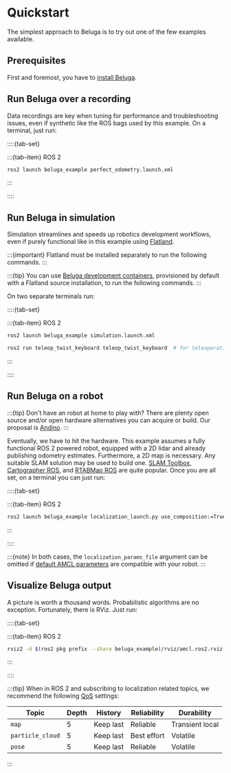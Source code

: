 # Quickstart

The simplest approach to Beluga is to try out one of the few examples available.

## Prerequisites

First and foremost, you have to [install Beluga](./installation).

## Run Beluga over a recording

Data recordings are key when tuning for performance and troubleshooting issues, even if synthetic like the ROS bags used by this example. On a terminal, just run:

::::{tab-set}

:::{tab-item} ROS 2
```bash
ros2 launch beluga_example perfect_odometry.launch.xml
```
:::

::::

## Run Beluga in simulation

Simulation streamlines and speeds up robotics development workflows, even if purely functional like in this example using [Flatland](https://flatland-simulator.readthedocs.io).

:::{important}
Flatland must be installed separately to run the following commands.
:::

:::{tip}
You can use [Beluga development containers](https://github.com/Ekumen-OS/beluga/blob/main/DEVELOPING.md#environment), provisioned by default with a Flatland source installation, to run the following commands.
:::

On two separate terminals run:

::::{tab-set}

:::{tab-item} ROS 2
```bash
ros2 launch beluga_example simulation.launch.xml
```
```bash
ros2 run teleop_twist_keyboard teleop_twist_keyboard  # for teleoperation!
```
:::

::::

## Run Beluga on a robot

:::{tip}
Don't have an robot at home to play with? There are plenty open source and/or open hardware alternatives you can acquire or build. Our proposal is [Andino](https://github.com/Ekumen-OS/andino).
:::

Eventually, we have to hit the hardware. This example assumes a fully functional ROS 2 powered robot, equipped with a 2D lidar and already publishing odometry estimates. Furthermore, a 2D map is necessary. Any suitable SLAM solution may be used to build one. [SLAM Toolbox](https://github.com/SteveMacenski/slam_toolbox), [Cartographer ROS](https://google-cartographer-ros.readthedocs.io/en/latest/), and [RTABMap ROS](https://github.com/introlab/rtabmap_ros) are quite popular. Once you are all set, on a terminal you can just run:

::::{tab-set}

:::{tab-item} ROS 2
```bash
ros2 launch beluga_example localization_launch.py use_composition:=True localization_params_file:=<PARAMS_PATH> localization_map:=<MAP_YAML_PATH>
```
:::

::::

:::{note}
In both cases, the `localization_params_file` argument can be omitted if [default AMCL parameters](https://github.com/Ekumen-OS/beluga/blob/main/beluga_example/params) are compatible with your robot.
:::

## Visualize Beluga output

A picture is worth a thousand words. Probabilistic algorithms are no exception. Fortunately, there is RViz. Just run:

::::{tab-set}

:::{tab-item} ROS 2
```bash
rviz2 -d $(ros2 pkg prefix --share beluga_example)/rviz/amcl.ros2.rviz
```
:::

::::

:::{tip}
When in ROS 2 and subscribing to localization related topics, we recommend the following [QoS](https://docs.ros.org/en/rolling/Concepts/Intermediate/About-Quality-of-Service-Settings.html) settings:

| Topic            | Depth | History   | Reliability | Durability      |
|------------------|-------|-----------|-------------|-----------------|
| `map`            | 5     | Keep last | Reliable    | Transient local |
| `particle_cloud` | 5     | Keep last | Best effort | Volatile        |
| `pose`           | 5     | Keep last | Reliable    | Volatile        |
:::
